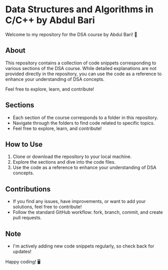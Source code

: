 # Data Structures and Algorithms in C/C++ by Abdul Bari

Welcome to my repository for the DSA course by Abdul Bari! 🚀

## About

This repository contains a collection of code snippets corresponding to various sections of the DSA course. While detailed explanations are not provided directly in the repository, you can use the code as a reference to enhance your understanding of DSA concepts.

Feel free to explore, learn, and contribute!

## Sections

- Each section of the course corresponds to a folder in this repository.
- Navigate through the folders to find code related to specific topics.
- Feel free to explore, learn, and contribute!

## How to Use

1. Clone or download the repository to your local machine.
2. Explore the sections and dive into the code files.
3. Use the code as a reference to enhance your understanding of DSA concepts.

## Contributions

- If you find any issues, have improvements, or want to add your solutions, feel free to contribute!
- Follow the standard GitHub workflow: fork, branch, commit, and create pull requests.

## Note

- I'm actively adding new code snippets regularly, so check back for updates!

Happy coding! 🖥️
